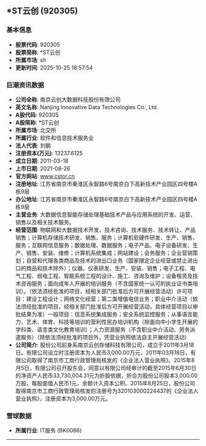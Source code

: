 ## *ST云创 (920305)

### 基本信息

- **股票代码**: 920305
- **股票简称**: *ST云创
- **所属市场**: sh
- **更新时间**: 2025-10-25 18:57:54

### 巨潮资讯数据

- **公司全称**: 南京云创大数据科技股份有限公司
- **英文名称**: Nanjing Innovative Data Technologies Co., Ltd.
- **A股代码**: 920305
- **A股简称**: *ST云创
- **所属市场**: 北交所
- **所属行业**: 软件和信息技术服务业
- **法人代表**: 刘鹏
- **注册资本(万元)**: 13237.6125
- **成立日期**: 2011-03-18
- **上市日期**: 2021-08-26
- **官方网站**: www.cstor.cn
- **注册地址**: 江苏省南京市秦淮区永智路6号南京白下高新技术产业园区四号楼A栋9层
- **办公地址**: 江苏省南京市秦淮区永智路6号南京白下高新技术产业园区四号楼A栋9层
- **主营业务**: 大数据信息智能存储处理基础技术产品与应用系统的开发、运营、销售以及相关技术服务。
- **经营范围**: 物联网和大数据技术开发、技术咨询、技术服务、技术转让、产品销售；计算机存储技术研发、销售、服务；计算机软硬件研发、生产、销售、服务；互联网信息服务；数据处理、数据服务；电子产品、电子设备研发、生产、销售、安装、维修；计算机系统集成；网站建设；会务服务；企业营销策划；自营和代理各类商品及技术的进出口业务（国家限定企业经营或禁止进出口的商品和技术除外）；仪器、仪表研发、生产、安装、销售；电子工程、电气工程、弱电工程、智能系统工程的设计、施工、咨询及维护；设备租赁及技术咨询服务；面向成年人开展的培训服务（不含国家统一认可的执业证书类培训）。（依法须经批准的项目，经相关部门批准后方可开展经营活动）许可项目：建设工程设计；网络文化经营；第二类增值电信业务；职业中介活动（依法须经批准的项目，经相关部门批准后方可开展经营活动，具体经营项目以审批结果为准）一般项目：信息系统集成服务；安全系统监控服务；从事语言能力、艺术、体育、科技等培训的营利性民办培训机构（除面向中小学生开展的学科类、语言类文化教育培训）；人力资源服务（不含职业中介活动、劳务派遣服务）（除依法须经批准的项目外，凭营业执照依法自主开展经营活动）
- **公司简介**: 股份公司前身系南京云创存储科技有限公司，成立于2011年3月18日。有限公司设立时注册资本为人民币3,000.00万元，2011年03月18日，有限公司取得了南京市工商行政管理局核发的《企业法人营业执照》。2015年8月5日，有限公司召开股东会，同意以有限公司经审计的截至2015年6月30日的净资产人民币33,730,004.31元为折股依据，折合为股份公司股本3,000.00万股，每股面值人民币1元，余额计入资本公积。2015年8月25日，股份公司取得南京市工商行政管理局核发的注册号为320103000224437的《企业法人营业执照》，注册资本为3,000.00万元。

### 雪球数据

- **所属行业**: IT服务 (BK0086)

---
